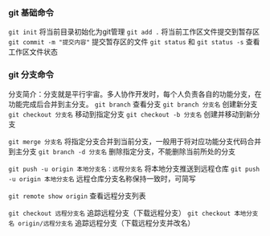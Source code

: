 ### git 基础命令
`git init` 将当前目录初始化为git管理
`git add .` 将当前工作区文件提交到暂存区
`git commit -m "提交内容"` 提交暂存区的文件
`git status` 和 `git status -s` 查看工作区文件状态

### git 分支命令
分支简介：分支就是平行宇宙。多人协作开发时，每个人负责各自的功能分支，在功能完成后合并到主分支。
`git branch` 查看分支
`git branch 分支名` 创建新分支
`git checkout 分支名` 移动到指定分支
`git checkout -b 分支名` 创建并移动到新分支

`git merge 分支名` 将指定分支合并到当前分支，一般用于将对应功能分支代码合并到主分支
`git branch -d 分支名` 删除指定分支，不能删除当前所处的分支

`git push -u origin 本地分支名：远程分支名` 将本地分支推送到远程仓库
`git push -u origin 本地分支名` 远程仓库分支名称保持一致时，可简写

`git remote show origin` 查看远程分支列表

`git checkout 远程分支名` 追踪远程分支（下载远程分支）
`git checkout 本地分支名 origin/远程分支名` 追踪远程分支（下载远程分支并改名）